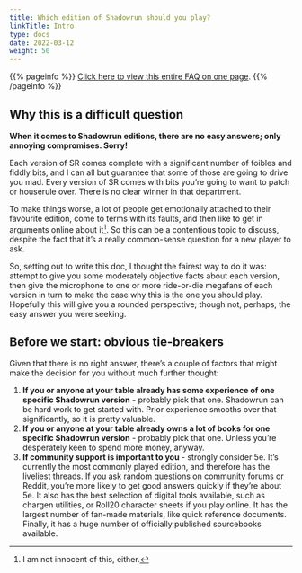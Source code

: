 ```yaml
---
title: Which edition of Shadowrun should you play?
linkTitle: Intro
type: docs
date: 2022-03-12
weight: 50
---
```


{{% pageinfo %}} 
[Click here to view this entire FAQ on one page](/shadowrun/which_edition/_print/).
{{% /pageinfo %}}

## Why this is a difficult question

**When it comes to Shadowrun editions, there are no easy answers; only annoying compromises. Sorry!**

Each version of SR comes complete with a significant number of foibles and fiddly bits, and I can all but guarantee that some of those are going to drive you mad. Every version of SR comes with bits you’re going to want to patch or houserule over. There is no clear winner in that department.

To make things worse, a lot of people get emotionally attached to their favourite edition, come to terms with its faults, and then like to get in arguments online about it[^1]. So this can be a contentious topic to discuss, despite the fact that it’s a really common-sense question for a new player to ask.

So, setting out to write this doc, I thought the fairest way to do it was: attempt to give you some moderately objective facts about each version, then give the microphone to one or more ride-or-die megafans of each version in turn to make the case why this is the one you should play. Hopefully this will give you a rounded perspective; though not, perhaps, the easy answer you were seeking.


## Before we start: obvious tie-breakers

Given that there is no right answer, there’s a couple of factors that might make the decision for you without much further thought:

1. **If you or anyone at your table already has some experience of one specific Shadowrun version** - probably pick that one. Shadowrun can be hard work to get started with. Prior experience smooths over that significantly, so it is pretty valuable.
2. **If you or anyone at your table already owns a lot of books for one specific Shadowrun version** - probably pick that one. Unless you’re desperately keen to spend more money, anyway.
3. **If community support is important to you** - strongly consider 5e. It’s currently the most commonly played edition, and therefore has the liveliest threads. If you ask random questions on community forums or Reddit, you’re more likely to get good answers quickly if they’re about 5e. It also has the best selection of digital tools available, such as chargen utilities, or Roll20 character sheets if you play online. It has the largest number of fan-made materials, like quick reference documents. Finally, it has a huge number of officially published sourcebooks available.


[^1]: I am not innocent of this, either.

